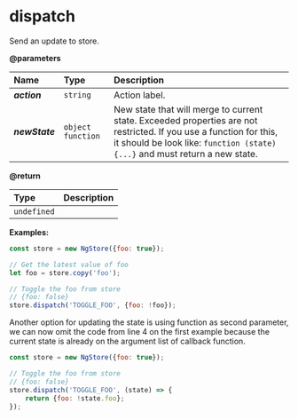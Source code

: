 # dispatch

Send an update to store.

**@parameters**

| Name | Type | Description |
| :--- | :--- | :--- |
| _**action**_ | `string` | Action label. |
| _**newState**_ | `object` `function` | New state that will merge to current state. Exceeded properties are not restricted. If you use a function for this, it should be look like: `function (state) {...}`  and must return a new state. |

**@return**

| Type | Description |
| :--- | :--- |
| `undefined` |  |

**Examples:**

```javascript
const store = new NgStore({foo: true});

// Get the latest value of foo
let foo = store.copy('foo');

// Toggle the foo from store
// {foo: false}
store.dispatch('TOGGLE_FOO', {foo: !foo});
```

Another option for updating the state is using function as second parameter, we can now omit the code from line 4 on the first example because the current state is already on the argument list of callback function.

```javascript
const store = new NgStore({foo: true});

// Toggle the foo from store
// {foo: false}
store.dispatch('TOGGLE_FOO', (state) => {
    return {foo: !state.foo};
});
```



